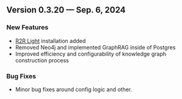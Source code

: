 
## Version 0.3.20 — Sep. 6, 2024

### New Features
- [R2R Light](https://r2r-docs.sciphi.ai/documentation/installation/light/local-system) installation added
- Removed Neo4j and implemented GraphRAG inside of Postgres
- Improved efficiency and configurability of knowledge graph construction process

### Bug Fixes
- Minor bug fixes around config logic and other.